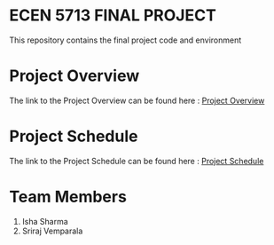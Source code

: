 # ECEN 5713 FINAL PROJECT
This repository contains the final project code and environment 

# Project Overview
The link to the Project Overview can be found here : [Project Overview](https://github.com/cu-ecen-aeld/final-project-ishassharmaa/wiki/Project-Overview)

# Project Schedule 
The link to the Project Schedule can be found here : [Project Schedule](https://github.com/cu-ecen-aeld/final-project-ishassharmaa/wiki/Project-Schedule)

# Team Members
1. Isha Sharma
2. Sriraj Vemparala
